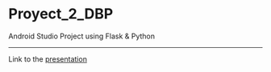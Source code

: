 # Proyect_2_DBP
Android Studio Project using Flask &amp; Python
___

Link to the [presentation]

[presentation]:https://drive.google.com/open?id=1LbNOjQoVWMMEFPzMb9tq2WXV5_gZJeQvoRd1FBtpkDE

